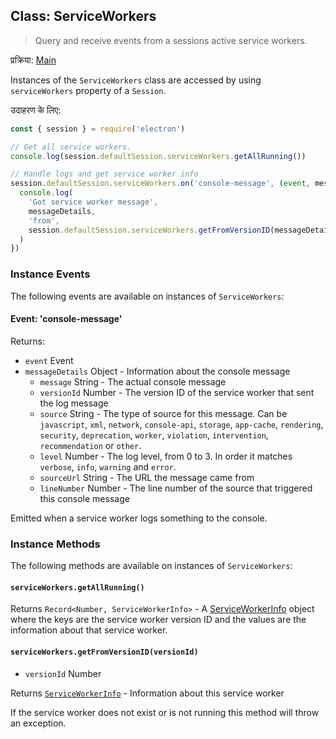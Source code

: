 ## Class: ServiceWorkers

> Query and receive events from a sessions active service workers.

प्रक्रिया: [Main](../glossary.md#main-process)

Instances of the `ServiceWorkers` class are accessed by using `serviceWorkers` property of a `Session`.

उदाहरण के लिए:

```javascript
const { session } = require('electron')

// Get all service workers.
console.log(session.defaultSession.serviceWorkers.getAllRunning())

// Handle logs and get service worker info
session.defaultSession.serviceWorkers.on('console-message', (event, messageDetails) => {
  console.log(
    'Got service worker message',
    messageDetails,
    'from',
    session.defaultSession.serviceWorkers.getFromVersionID(messageDetails.versionId)
  )
})
```

### Instance Events

The following events are available on instances of `ServiceWorkers`:

#### Event: 'console-message'

Returns:

* `event` Event
* `messageDetails` Object - Information about the console message
  * `message` String - The actual console message
  * `versionId` Number - The version ID of the service worker that sent the log message
  * `source` String - The type of source for this message.  Can be `javascript`, `xml`, `network`, `console-api`, `storage`, `app-cache`, `rendering`, `security`, `deprecation`, `worker`, `violation`, `intervention`, `recommendation` or `other`.
  * `level` Number - The log level, from 0 to 3. In order it matches `verbose`, `info`, `warning` and `error`.
  * `sourceUrl` String - The URL the message came from
  * `lineNumber` Number - The line number of the source that triggered this console message

Emitted when a service worker logs something to the console.

### Instance Methods

The following methods are available on instances of `ServiceWorkers`:

#### `serviceWorkers.getAllRunning()`

Returns `Record<Number, ServiceWorkerInfo>` - A [ServiceWorkerInfo](structures/service-worker-info.md) object where the keys are the service worker version ID and the values are the information about that service worker.

#### `serviceWorkers.getFromVersionID(versionId)`

* `versionId` Number

Returns [`ServiceWorkerInfo`](structures/service-worker-info.md) - Information about this service worker

If the service worker does not exist or is not running this method will throw an exception.
